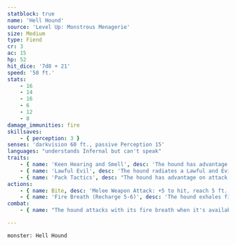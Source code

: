 ```yaml
---
statblock: true
name: 'Hell Hound'
source: 'Level Up: Monstrous Menagerie'
size: Medium
type: Fiend
cr: 3
ac: 15
hp: 52
hit_dice: '7d8 + 21'
speed: '50 ft.'
stats:
    - 16
    - 14
    - 16
    - 6
    - 12
    - 8
damage_immunities: fire
skillsaves:
    - { perception: 3 }
senses: 'darkvision 60 ft., passive Perception 15'
languages: "understands Infernal but can't speak"
traits:
    - { name: 'Keen Hearing and Smell', desc: 'The hound has advantage on Perception checks that rely on hearing and smell.' }
    - { name: 'Lawful Evil', desc: 'The hound radiates a Lawful and Evil aura.' }
    - { name: 'Pack Tactics', desc: "The hound has advantage on attack rolls against a creature if at least one of the hound's allies is within 5 feet of the creature and not incapacitated." }
actions:
    - { name: Bite, desc: 'Melee Weapon Attack: +5 to hit, reach 5 ft., one target. Hit: 8 (1d10 + 3) piercing damage plus 7 (2d6) fire damage.' }
    - { name: 'Fire Breath (Recharge 5-6)', desc: 'The hound exhales fire in a 15-foot cone. Each creature in that area makes a DC 12 Dexterity saving throw, taking 21 (6d6) fire damage on a failed save or half damage on a success.' }
combat:
    - { name: "The hound attacks with its fire breath when it's available", desc: 'It chases down enemies who try to flee.' }

---
```

```statblock
monster: Hell Hound
```
